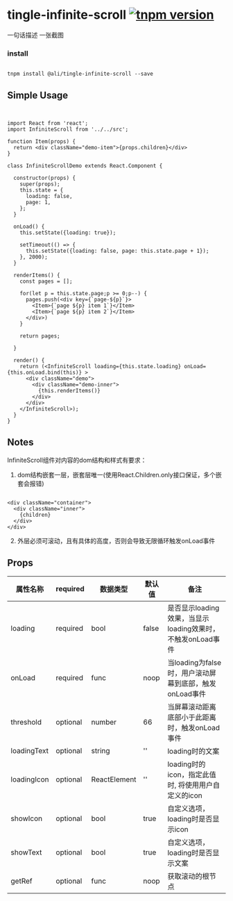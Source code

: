 # tingle-infinite-scroll [![tnpm version](http://web.npm.alibaba-inc.com/badge/v/@ali/tingle-infinite-scroll.svg?style=flat-square)](http://web.npm.alibaba-inc.com/package/@ali/tingle-infinite-scroll)
一句话描述
一张截图

### install

```

tnpm install @ali/tingle-infinite-scroll --save

```

## Simple Usage

```


import React from 'react';
import InfiniteScroll from '../../src';

function Item(props) {
  return <div className="demo-item">{props.children}</div>
}

class InfiniteScrollDemo extends React.Component {

  constructor(props) {
    super(props);
    this.state = {
      loading: false,
      page: 1,
    };
  }

  onLoad() {
    this.setState({loading: true});

    setTimeout(() => {
      this.setState({loading: false, page: this.state.page + 1});
    }, 2000);
  }

  renderItems() {
    const pages = [];

    for(let p = this.state.page;p >= 0;p--) {
      pages.push(<div key={`page-${p}`}>
        <Item>{`page ${p} item 1`}</Item>
        <Item>{`page ${p} item 2`}</Item>
      </div>)
    }

    return pages;

  }

  render() {
    return (<InfiniteScroll loading={this.state.loading} onLoad={this.onLoad.bind(this)} >
      <div className="demo">
        <div className="demo-inner">
          {this.renderItems()}
        </div>
      </div>
    </InfiniteScroll>);
  }
}

```

## Notes

InfiniteScroll组件对内容的dom结构和样式有要求：

1. dom结构嵌套一层，嵌套层唯一(使用React.Children.only接口保证，多个嵌套会报错)

```

<div className="container">
  <div className="inner">
    {children}
  </div>
</div>

```

2. 外层必须可滚动，且有具体的高度，否则会导致无限循环触发onLoad事件


## Props

|属性名称|required|数据类型|默认值|备注|
|---|---|---|---|---|
|loading|required|bool|false| 是否显示loading效果，当显示loading效果时，不触发onLoad事件 |
|onLoad|required|func|noop|当loading为false时，用户滚动屏幕到底部，触发onLoad事件|
|threshold|optional|number|66|当屏幕滚动距离底部小于此距离时，触发onLoad事件|
|loadingText|optional|string|''|loading时的文案|
|loadingIcon|optional|ReactElement|''|loading时的icon，指定此值时, 将使用用户自定义的icon|
|showIcon|optional|bool|true|自定义选项，loading时是否显示icon|
|showText|optional|bool|true|自定义选项，loading时是否显示文案|
|getRef|optional|func|noop|获取滚动的根节点|
